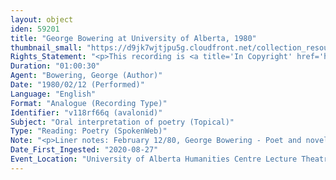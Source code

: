 ```yaml
---
layout: object
iden: 59201
title: "George Bowering at University of Alberta, 1980"
thumbnail_small: "https://d9jk7wjtjpu5g.cloudfront.net/collection_resource_files/thumbnails/000/134/014/small/SW002_04.jpg?1669133605"
Rights_Statement: "<p>This recording is <a title='In Copyright' href='https://rightsstatements.org/page/InC/1.0/?language=en'>In Copyright</a> and is made available for non-commercial research and educational purposes. The University of Alberta wishes to hear from any copyright owner, or their representative, who believes that this recording has been used without authorization. Please contact <a title='erahelp@ualberta.ca' href='mailto:erahelp@ualberta.ca'>erahelp@ualberta.ca</a>. You may display/perform this material for non-commercial research or teaching purposes. For all other reproduction, performance or distribution uses, please contact the copyright holders</p>"
Duration: "01:00:30"
Agent: "Bowering, George (Author)"
Date: "1980/02/12 (Performed)"
Language: "English"
Format: "Analogue (Recording Type)"
Identifier: "v118rf66q (avalonid)"
Subject: "Oral interpretation of poetry (Topical)"
Type: "Reading: Poetry (SpokenWeb)"
Note: "<p>Liner notes: February 12/80, George Bowering - Poet and novelist, AV L-3 H-C; 'Road Games' - a short story; 'Stuck Wasps' - a short poem; 'This is one of those days' - a short poem; Allophanes - readings from this poem; Another Mouth: Poems - readings from - last lyrics - and other poems; Uncle Louis - Douglas Barbour - reading with G. Bowering; Louis St. Laurent. Reel case also includes a signed release form.</p> (general)"
Date_First_Ingested: "2020-08-27"
Event_Location: "University of Alberta Humanities Centre Lecture Theatre 3"
---
```



